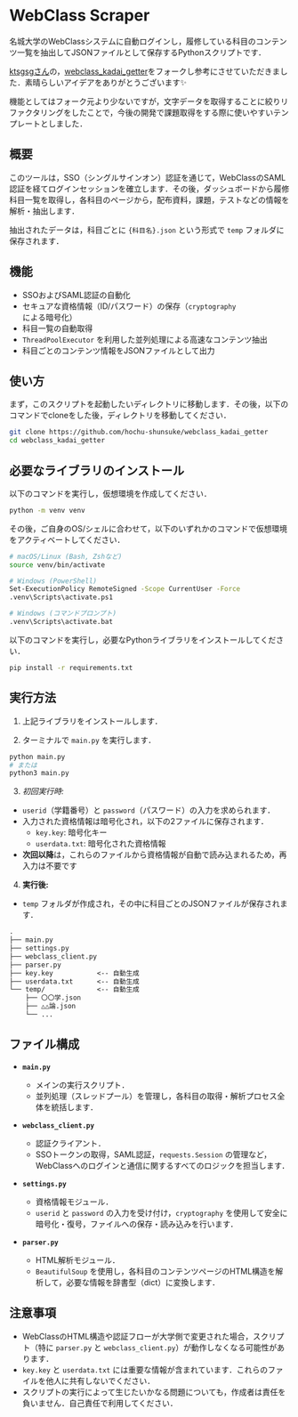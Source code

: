 # WebClass Scraper

名城大学のWebClassシステムに自動ログインし，履修している科目のコンテンツ一覧を抽出してJSONファイルとして保存するPythonスクリプトです．

[ktsgsgさん](https://github.com/ktsgsg)の，[webclass_kadai_getter](https://github.com/ktsgsg/webclass_kadai_getter)をフォークし参考にさせていただきました．素晴らしいアイデアをありがとうございます✨

機能としてはフォーク元より少ないですが，文字データを取得することに絞りリファクタリングをしたことで，今後の開発で課題取得をする際に使いやすいテンプレートとしました．

## 概要

このツールは，SSO（シングルサインオン）認証を通じて，WebClassのSAML認証を経てログインセッションを確立します．その後，ダッシュボードから履修科目一覧を取得し，各科目のページから，配布資料，課題，テストなどの情報を解析・抽出します．

抽出されたデータは，科目ごとに `{科目名}.json` という形式で `temp` フォルダに保存されます．

## 機能

* SSOおよびSAML認証の自動化
* セキュアな資格情報（ID/パスワード）の保存（`cryptography`による暗号化）
* 科目一覧の自動取得
* `ThreadPoolExecutor` を利用した並列処理による高速なコンテンツ抽出
* 科目ごとのコンテンツ情報をJSONファイルとして出力

## 使い方

まず，このスクリプトを起動したいディレクトリに移動します．その後，以下のコマンドでcloneをした後，ディレクトリを移動してください．

```bash
git clone https://github.com/hochu-shunsuke/webclass_kadai_getter
cd webclass_kadai_getter
```

## 必要なライブラリのインストール

以下のコマンドを実行し，仮想環境を作成してください．

```bash
python -m venv venv
```

その後，ご自身のOS/シェルに合わせて，以下のいずれかのコマンドで仮想環境をアクティベートしてください．

```bash
# macOS/Linux (Bash, Zshなど)
source venv/bin/activate

# Windows (PowerShell)
Set-ExecutionPolicy RemoteSigned -Scope CurrentUser -Force
.venv\Scripts\activate.ps1

# Windows (コマンドプロンプト)
.venv\Scripts\activate.bat
```

以下のコマンドを実行し，必要なPythonライブラリをインストールしてください．

```bash
pip install -r requirements.txt
```

## 実行方法

1. 上記ライブラリをインストールします．

2. ターミナルで `main.py` を実行します．

  ```bash
  python main.py
  # または
  python3 main.py
  ```

3. *初回実行時:*

* `userid`（学籍番号）と `password`（パスワード）の入力を求められます．
* 入力された資格情報は暗号化され，以下の2ファイルに保存されます．
  * `key.key`: 暗号化キー
  * `userdata.txt`: 暗号化された資格情報
* **次回以降**は，これらのファイルから資格情報が自動で読み込まれるため，再入力は不要です

4. **実行後:**

* `temp` フォルダが作成され，その中に科目ごとのJSONファイルが保存されます．

```txt
.
├── main.py
├── settings.py
├── webclass_client.py
├── parser.py
├── key.key           <-- 自動生成
├── userdata.txt      <-- 自動生成
└── temp/             <-- 自動生成
    ├── 〇〇学.json
    ├── △△論.json
    └── ...
```

## ファイル構成

* **`main.py`**

  * メインの実行スクリプト．
  * 並列処理（スレッドプール）を管理し，各科目の取得・解析プロセス全体を統括します．

* **`webclass_client.py`**

  * 認証クライアント．
  * SSOトークンの取得，SAML認証，`requests.Session` の管理など，WebClassへのログインと通信に関するすべてのロジックを担当します．

* **`settings.py`**

  * 資格情報モジュール．
  * `userid` と `password` の入力を受け付け，`cryptography` を使用して安全に暗号化・復号，ファイルへの保存・読み込みを行います．

* **`parser.py`**

  * HTML解析モジュール．
  * `BeautifulSoup` を使用し，各科目のコンテンツページのHTML構造を解析して，必要な情報を辞書型（dict）に変換します．

## 注意事項

* WebClassのHTML構造や認証フローが大学側で変更された場合，スクリプト（特に `parser.py` と `webclass_client.py`）が動作しなくなる可能性があります．
* `key.key` と `userdata.txt` には重要な情報が含まれています．これらのファイルを他人に共有しないでください．
* スクリプトの実行によって生じたいかなる問題についても，作成者は責任を負いません．自己責任で利用してください．
